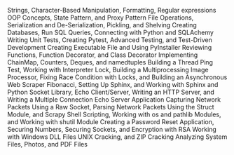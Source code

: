 Strings, Character-Based Manipulation, Formatting, Regular expressions
OOP Concepts, State Pattern, and Proxy Pattern
File Operations, Serialization and De-Serialization, Pickling, and Shelving
Creating Databases, Run SQL Queries, Connecting with Python and SQLAchemy
Writing Unit Tests, Creating Pytest, Advanced Testing, and Test-Driven Development
Creating Executable File and Using PyInstaller
Reviewing Functions, Function Decorator, and Class Decorator
Implementing ChainMap, Counters, Deques, and namedtuples
Building a Thread Ping Test, Working with Interpreter Lock, Building a Multiprocessing Image Processor, Fixing Race Condition with Locks, and Building an Asynchronous Web Scraper
Fibonacci, Setting Up Sphinx, and Working with Sphinx and Python
Socket Library, Echo Client/Server, Writing an HTTP Server, and Writing a Multiple Connection Echo Server Application
Capturing Network Packets Using a Raw Socket, Parsing Network Packets Using the Struct Module, and Scrapy
Shell Scripting, Working with os and pathlib Modules, and Working with shutil Module
Creating a Password Reset Application, Securing Numbers, Securing Sockets, and Encryption with RSA
Working with Windows DLL Files
UNIX Cracking, and ZIP Cracking
Analyzing System Files, Photos, and PDF Files